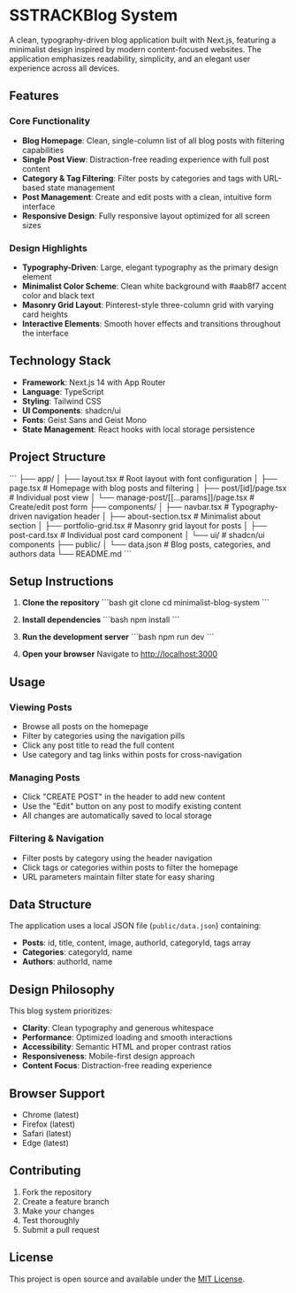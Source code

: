 # SSTRACKBlog System

A clean, typography-driven blog application built with Next.js, featuring a minimalist design inspired by modern content-focused websites. The application emphasizes readability, simplicity, and an elegant user experience across all devices.

## Features

### Core Functionality
- **Blog Homepage**: Clean, single-column list of all blog posts with filtering capabilities
- **Single Post View**: Distraction-free reading experience with full post content
- **Category & Tag Filtering**: Filter posts by categories and tags with URL-based state management
- **Post Management**: Create and edit posts with a clean, intuitive form interface
- **Responsive Design**: Fully responsive layout optimized for all screen sizes

### Design Highlights
- **Typography-Driven**: Large, elegant typography as the primary design element
- **Minimalist Color Scheme**: Clean white background with #aab8f7 accent color and black text
- **Masonry Grid Layout**: Pinterest-style three-column grid with varying card heights
- **Interactive Elements**: Smooth hover effects and transitions throughout the interface

## Technology Stack

- **Framework**: Next.js 14 with App Router
- **Language**: TypeScript
- **Styling**: Tailwind CSS
- **UI Components**: shadcn/ui
- **Fonts**: Geist Sans and Geist Mono
- **State Management**: React hooks with local storage persistence

## Project Structure

\`\`\`
├── app/
│   ├── layout.tsx              # Root layout with font configuration
│   ├── page.tsx                # Homepage with blog posts and filtering
│   ├── post/[id]/page.tsx      # Individual post view
│   └── manage-post/[[...params]]/page.tsx  # Create/edit post form
├── components/
│   ├── navbar.tsx              # Typography-driven navigation header
│   ├── about-section.tsx       # Minimalist about section
│   ├── portfolio-grid.tsx      # Masonry grid layout for posts
│   ├── post-card.tsx          # Individual post card component
│   └── ui/                    # shadcn/ui components
├── public/
│   └── data.json              # Blog posts, categories, and authors data
└── README.md
\`\`\`

## Setup Instructions

1. **Clone the repository**
   \`\`\`bash
   git clone <repository-url>
   cd minimalist-blog-system
   \`\`\`

2. **Install dependencies**
   \`\`\`bash
   npm install
   \`\`\`

3. **Run the development server**
   \`\`\`bash
   npm run dev
   \`\`\`

4. **Open your browser**
   Navigate to [http://localhost:3000](http://localhost:3000)

## Usage

### Viewing Posts
- Browse all posts on the homepage
- Filter by categories using the navigation pills
- Click any post title to read the full content
- Use category and tag links within posts for cross-navigation

### Managing Posts
- Click "CREATE POST" in the header to add new content
- Use the "Edit" button on any post to modify existing content
- All changes are automatically saved to local storage

### Filtering & Navigation
- Filter posts by category using the header navigation
- Click tags or categories within posts to filter the homepage
- URL parameters maintain filter state for easy sharing

## Data Structure

The application uses a local JSON file (`public/data.json`) containing:

- **Posts**: id, title, content, image, authorId, categoryId, tags array
- **Categories**: categoryId, name
- **Authors**: authorId, name

## Design Philosophy

This blog system prioritizes:
- **Clarity**: Clean typography and generous whitespace
- **Performance**: Optimized loading and smooth interactions
- **Accessibility**: Semantic HTML and proper contrast ratios
- **Responsiveness**: Mobile-first design approach
- **Content Focus**: Distraction-free reading experience

## Browser Support

- Chrome (latest)
- Firefox (latest)
- Safari (latest)
- Edge (latest)

## Contributing

1. Fork the repository
2. Create a feature branch
3. Make your changes
4. Test thoroughly
5. Submit a pull request

## License

This project is open source and available under the [MIT License](LICENSE).
